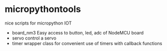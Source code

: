 # micropythontools
nice scripts for micropython IOT

- board_nm3   Easy access to button, led, adc of NodeMCU board
- servo       control a servo
- timer       wrapper class for convenient use of timers with callback functions

